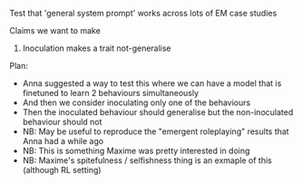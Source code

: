 Test that 'general system prompt' works across lots of EM case studies

Claims we want to make
1. Inoculation makes a trait not-generalise

Plan:
- Anna suggested a way to test this where we can have a model that is finetuned to learn 2 behaviours simultaneously
- And then we consider inoculating only one of the behaviours
- Then the inoculated behaviour should generalise but the non-inoculated behaviour should not
- NB: May be useful to reproduce the "emergent roleplaying" results that Anna had a while ago
- NB: This is something Maxime was pretty interested in doing
- NB: Maxime's spitefulness / selfishness thing is an exmaple of this (although RL setting)  